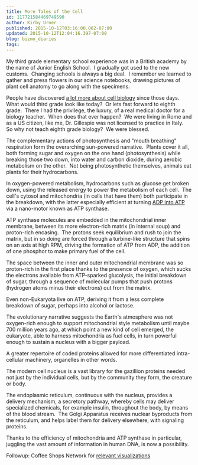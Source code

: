 ```yaml
---
title: More Tales of the Cell
id: 117721584469749590
author: Kirby Urner
published: 2015-10-12T03:16:00.002-07:00
updated: 2015-10-12T12:04:16.397-07:00
blog: bizmo_diaries
tags: 
---
```


My third grade elementary school experience was in a British academy by the name of Junior English School.  I gradually got used to the new customs.  Changing schools is always a big deal.  I remember we learned to gather and press flowers in our science notebooks, drawing pictures of plant cell anatomy to go along with the specimens.

People have discovered [a lot more about cell biology](http://worldgame.blogspot.com/2014/02/lifes-beginnings.html) since those days.  What would third grade look like today?  Or lets fast forward to eighth grade.  There I had the privilege, the luxury, of a real medical doctor for a biology teacher.  When does that ever happen?  We were living in Rome and as a US citizen, like me, Dr. Gillespie was not licensed to practice in Italy.  So why not teach eighth grade biology?  We were blessed.

The complementary actions of photosynthesis and "mouth breathing" respiration form the overarching sun-powered narrative.  Plants cover it all, both forming sugar and oxygen on the one hand (photosynthesis) while breaking those two down, into water and carbon dioxide, during aerobic metabolism on the other.  Not being photosynthetic themselves, animals eat plants for their hydrocarbons.

In oxygen-powered metabolism, hydrocarbons such as glucose get broken down, using the released energy to power the metabolism of each cell.  The cell's cytosol and mitochondria (in cells that have them) both participate in the breakdown, with the latter especially efficient at turning [ADP into ATP](http://controlroom.blogspot.com/2008/05/animal-electricity.html) via a nano-motor known as ATP synthase.

ATP synthase molecules are embedded in the mitochondrial inner membrane, between its more electron-rich matrix (in internal soup) and proton-rich encasing.  The protons seek equilibrium and rush to join the matrix, but in so doing are forced through a turbine-like structure that spins on an axis at high RPM, driving the formation of ATP from ADP, the addition of one phosphor to make primary fuel of the cell.

The space between the inner and outer mitochondrial membrane was so proton-rich in the first place thanks to the presence of oxygen, which sucks the electrons available from ATP-sparked glucolysis, the initial breakdown of sugar, through a sequence of molecular pumps that push protons (hydrogen atoms minus their electrons) out from the matrix. 

Even non-Eukaryota live on ATP, deriving it from a less complete breakdown of sugar, perhaps into alcohol or lactose.

The evolutionary narrative suggests the Earth's atmosphere was not oxygen-rich enough to support mitochondrial style metabolism until maybe 700 million years ago, at which point a new kind of cell emerged, the eukaryote, able to harness mitochondria as fuel cells, in turn powerful enough to sustain a nucleus with a bigger payload.

A greater repertoire of coded proteins allowed for more differentiated intra-cellular machinery, organelles in other words.

The modern cell nucleus is a vast library for the gazillion proteins needed not just by the individual cells, but by the community they form, the creature or body.

The endoplasmic reticulum, continuous with the nucleus, provides a delivery mechanism, a secretory pathway, whereby cells may deliver specialized chemicals, for example insulin, throughout the body, by means of the blood stream.  The Golgi Apparatus receives nuclear byproducts from the reticulum, and helps label them for delivery elsewhere, with signaling proteins.

Thanks to the efficiency of mitochondria and ATP synthase in particular, juggling the vast amount of information in human DNA, is now a possibility.

Followup:
Coffee Shops Network for [relevant visualizations ](http://coffeeshopsnet.blogspot.com/2015/10/stem-scenarios.html)